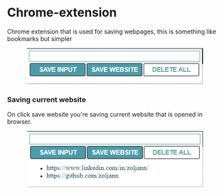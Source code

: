 # Chrome-extension

Chrome extension that is used for saving webpages, this is something like bookmarks but simpler 

<p align="center">
  <img src="./images/screen2.png" />
</p>

### Saving current website

On click save website you're saving current website that is opened in browser.
<p align="center">
  <img src="./images/screen1.png" />
</p>
